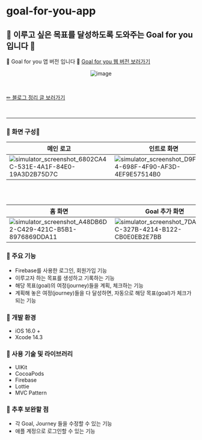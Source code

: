 # goal-for-you-app
## 🚀 이루고 싶은 목표를 달성하도록 도와주는 Goal for you 입니다 💜

🎯 Goal for you 앱 버전 입니다 💜
[Goal for you 웹 버전 보러가기](https://github.com/hyung6370/goal-for-you)

<div align="center">
  
![image](https://github.com/hyung6370/goal-for-you-app/assets/81064963/924ba737-7458-4de7-9c37-795ccd7c9120)

</div>

<br />

[✏ 블로그 정리 글 보러가기](https://emptyhead.oopy.io/465885be-c26d-4031-9fdb-964dd6bbfa5a)

<br /><hr />

### 📌 화면 구성📱
|메인 로고|인트로 화면|로그인 화면|회원가입 화면|
|---|---|---|---|
|![simulator_screenshot_6802CA4C-531E-4A1F-84E0-19A3D2B75D7C](https://github.com/hyung6370/goal-for-you-app/assets/81064963/2efac6a1-bf3f-445f-a224-f48ee7c56709)|![simulator_screenshot_D9F4FA54-698F-4F90-AF3D-4EF9E57514B0](https://github.com/hyung6370/goal-for-you-app/assets/81064963/c184ffb5-7405-4326-8c76-1adfc1a08b25)|![simulator_screenshot_BDBC9367-A54C-4DB7-B948-77E05786347E](https://github.com/hyung6370/goal-for-you-app/assets/81064963/a98be163-f303-4666-b3ef-ff4bac815322)|![simulator_screenshot_6A0AE0E2-5B22-419E-928F-6F48EC645B8B](https://github.com/hyung6370/goal-for-you-app/assets/81064963/41f04a29-9d98-4d88-a03b-15f903d80615)|

<br /><br />

|홈 화면|Goal 추가 화면|Journey 화면|Journey 추가 화면|
|---|---|---|---|
|![simulator_screenshot_A48DB6D2-C429-421C-B5B1-8976869DDA11](https://github.com/hyung6370/goal-for-you-app/assets/81064963/a017c94b-a177-4c0d-92e7-7a6ccd820486)|![simulator_screenshot_7DA355CC-327B-4214-B122-CB0E0EB2E7BB](https://github.com/hyung6370/goal-for-you-app/assets/81064963/7ebc71dd-e063-4864-9197-c62e08cd2b31)|![simulator_screenshot_EDD731D1-9205-4D06-805A-317F00864502](https://github.com/hyung6370/goal-for-you-app/assets/81064963/a401d41b-8674-4ed6-83ab-0031c00c3574)|![simulator_screenshot_38F4B4BA-1A19-40B5-B325-DFBB84C0B087](https://github.com/hyung6370/goal-for-you-app/assets/81064963/b274413b-c60a-43f1-8850-e44050319490)|


### 📌 주요 기능
- Firebase를 사용한 로그인, 회원가입 기능
- 이루고자 하는 목표를 생성하고 기록하는 기능
- 해당 목표(goal)의 여정(journey)들을 계획, 체크하는 기능
- 계획해 놓은 여정(journey)들을 다 달성하면, 자동으로 해당 목표(goal)가 체크가 되는 기능

### 📌 개발 환경
- iOS 16.0 +
- Xcode 14.3

### 📌 사용 기술 및 라이브러리
- UIKit
- CocoaPods
- Firebase
- Lottie
- MVC Pattern

### 📌 추후 보완할 점
- 각 Goal, Journey 들을 수정할 수 있는 기능
- 애플 계정으로 로그인할 수 있는 기능
